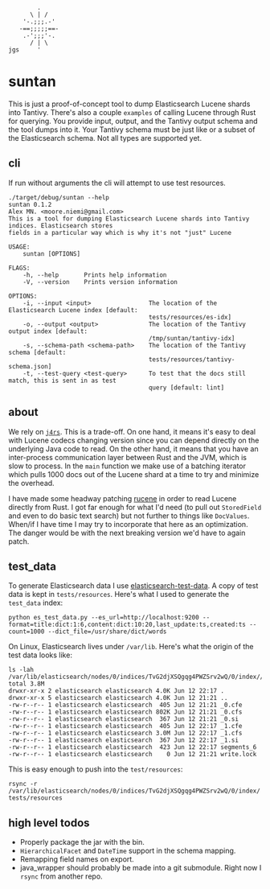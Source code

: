```
        .
      \ | /
    '-.;;;.-'
   -==;;;;;==-
    .-';;;'-.
      / | \
jgs     '
```
# suntan

This is just a proof-of-concept tool to dump Elasticsearch Lucene shards into Tantivy. There's also a couple `examples` of calling Lucene through Rust for querying. You provide input, output, and the Tantivy output schema and the tool dumps into it. Your Tantivy schema must be just like or a subset of the Elasticsearch schema. Not all types are supported yet.

## cli

If run without arguments the cli will attempt to use test resources.

```
./target/debug/suntan --help
suntan 0.1.2
Alex MN. <moore.niemi@gmail.com>
This is a tool for dumping Elasticsearch Lucene shards into Tantivy indices. Elasticsearch stores
fields in a particular way which is why it's not "just" Lucene

USAGE:
    suntan [OPTIONS]

FLAGS:
    -h, --help       Prints help information
    -V, --version    Prints version information

OPTIONS:
    -i, --input <input>                The location of the Elasticsearch Lucene index [default:
                                       tests/resources/es-idx]
    -o, --output <output>              The location of the Tantivy output index [default:
                                       /tmp/suntan/tantivy-idx]
    -s, --schema-path <schema-path>    The location of the Tantivy schema [default:
                                       tests/resources/tantivy-schema.json]
    -t, --test-query <test-query>      To test that the docs still match, this is sent in as test
                                       query [default: lint]
```

## about

We rely on [`j4rs`](https://github.com/astonbitecode/j4rs). This is a trade-off. On one hand, it means it's easy to deal with Lucene codecs changing version since you can depend directly on the underlying Java code to read. On the other hand, it means that you have an inter-process communication layer between Rust and the JVM, which is slow to process. In the `main` function we make use of a batching iterator which pulls 1000 docs out of the Lucene shard at a time to try and minimize the overhead.

I have made some headway patching [rucene](https://github.com/zhihu/rucene) in order to read Lucene directly from Rust. I got far enough for what I'd need (to pull out `StoredField` and even to do basic text search) but not further to things like `DocValues`. When/if I have time I may try to incorporate that here as an optimization. The danger would be with the next breaking version we'd have to again patch.

## test_data

To generate Elasticsearch data I use [elasticsearch-test-data](https://github.com/oliver006/elasticsearch-test-data). A copy of test data is kept in `tests/resources`. Here's what I used to generate the `test_data` index:

```
python es_test_data.py --es_url=http://localhost:9200 --format=title:dict:1:6,content:dict:10:20,last_update:ts,created:ts --count=1000 --dict_file=/usr/share/dict/words
```

On Linux, Elasticsearch lives under `/var/lib`. Here's what the origin of the test data looks like:

```
ls -lah /var/lib/elasticsearch/nodes/0/indices/TvG2djXSQgqg4PWZSrv2wQ/0/index//0/indices/TvG2djXSQgqg4PWZSrv2wQ/0/index/
total 3.8M
drwxr-xr-x 2 elasticsearch elasticsearch 4.0K Jun 12 22:17 .
drwxr-xr-x 5 elasticsearch elasticsearch 4.0K Jun 12 21:21 ..
-rw-r--r-- 1 elasticsearch elasticsearch  405 Jun 12 21:21 _0.cfe
-rw-r--r-- 1 elasticsearch elasticsearch 802K Jun 12 21:21 _0.cfs
-rw-r--r-- 1 elasticsearch elasticsearch  367 Jun 12 21:21 _0.si
-rw-r--r-- 1 elasticsearch elasticsearch  405 Jun 12 22:17 _1.cfe
-rw-r--r-- 1 elasticsearch elasticsearch 3.0M Jun 12 22:17 _1.cfs
-rw-r--r-- 1 elasticsearch elasticsearch  367 Jun 12 22:17 _1.si
-rw-r--r-- 1 elasticsearch elasticsearch  423 Jun 12 22:17 segments_6
-rw-r--r-- 1 elasticsearch elasticsearch    0 Jun 12 21:21 write.lock
```

This is easy enough to push into the `test/resources`:

```
rsync -r /var/lib/elasticsearch/nodes/0/indices/TvG2djXSQgqg4PWZSrv2wQ/0/index/ tests/resources
```

## high level todos

- Properly package the jar with the bin.
- `HierarchicalFacet` and `DateTime` support in the schema mapping.
- Remapping field names on export.
- java_wrapper should probably be made into a git submodule. Right now I `rsync` from another repo.